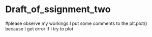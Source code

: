 # Draft_of_ssignment_two
#please observe my workings I put some comments to the plt.plot() because I get error if I try to plot
